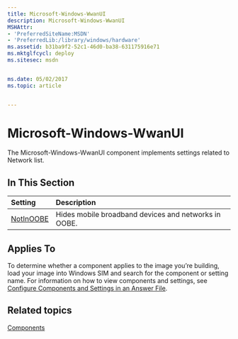 ```yaml
---
title: Microsoft-Windows-WwanUI
description: Microsoft-Windows-WwanUI
MSHAttr:
- 'PreferredSiteName:MSDN'
- 'PreferredLib:/library/windows/hardware'
ms.assetid: b31ba9f2-52c1-46d0-ba38-631175916e71
ms.mktglfcycl: deploy
ms.sitesec: msdn


ms.date: 05/02/2017
ms.topic: article


---
```

# Microsoft-Windows-WwanUI

The Microsoft-Windows-WwanUI component implements settings related to Network list.

## In This Section

| Setting                 | Description                                                                           |
|:------------------------|:--------------------------------------------------------------------------------------|
| [NotInOOBE](microsoft-windows-wwanui-notinoobe.md) | Hides mobile broadband devices and networks in OOBE. |

## Applies To

To determine whether a component applies to the image you’re building, load your image into Windows SIM and search for the component or setting name. For information on how to view components and settings, see [Configure Components and Settings in an Answer File](https://docs.microsoft.com/en-us/windows-hardware/customize/desktop/wsim/configure-components-and-settings-in-an-answer-file).

## Related topics

[Components](components-b-unattend.md)
